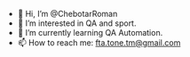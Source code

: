 - 👋 Hi, I’m @ChebotarRoman
- 👀 I’m interested in QA and sport.
- 🌱 I’m currently learning QA Automation.
- 📫 How to reach me: fta.tone.tm@gmail.com
